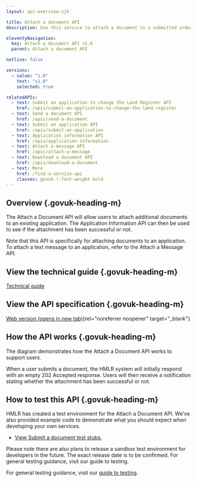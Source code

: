 ```yaml
---
layout: api-overview.njk

title: Attach a document API
description: Use this service to attach a document to a submitted order.

eleventyNavigation:
  key: Attach a document API v1.0
  parent: Attach a document API

notlive: false

versions:
  - value: "1.0"
    text: "v1.0"
    selected: true

relatedAPIs:
  - text: Submit an application to change the Land Register API
    href: /apis/submit-an-application-to-change-the-land-register 
  - text: Send a document API
    href: /apis/send-a-document
  - text: Submit an application API
    href: /apis/submit-an-application
  - text: Application information API
    href: /apis/application-information
  - text: Attach a message API
    href: /apis/attach-a-message
  - text: Download a document API
    href: /apis/download-a-document
  - text: More
    href: /find-a-service-api
    classes: govuk-!-font-weight-bold
---
```


<section>

## Overview {.govuk-heading-m}

The Attach a Document API will allow users to attach additional documents to an existing application. The Application Information API can then be used to see if the attachment has been successful or not.

Note that this API is specifically for attaching documents to an application. To attach a text message to an application, refer to the Attach a Message API.


</section>

<section>

## View the technical guide {.govuk-heading-m}

[Technical guide](./technical-guide)

</section>

<section>

## View the API specification {.govuk-heading-m}

[Web version (opens in new tab)](https://landregistry.github.io/bgtechdoc/vcad/v0_3/vcad-spec.html#tag/Application-information-API){rel="noreferrer noopener" target="_blank"}

</section>
  
<section>

## How the API works {.govuk-heading-m}

The diagram demonstrates how the Attach a Document API works to support users. 

When a user submits a document, the HMLR system will initially respond with an empty 202 Accepted response.  Users will then receive a notification  stating whether the attachment has been successful or not.


</section>

<section>

## How to test this API {.govuk-heading-m}

HMLR has created a test environment for the Attach a Document API. We’ve also provided example code to demonstrate what you should expect when developing your own services.

<ul class="govuk-list">
  <li>
    <a class="govuk-link" href="./test-stubs">View Submit a document test stubs.</a>
  </li>
</ul>


Please note there are also plans to release a sandbox test environment for developers in the future. The exact release date is to be confirmed.
For general testing guidance, visit our guide to testing.


For general testing guidance, visit our [guide to testing](/a-guide-to-testing).

</section>
